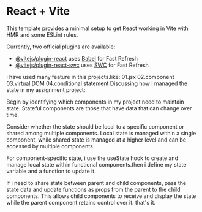 # React + Vite

This template provides a minimal setup to get React working in Vite with HMR and some ESLint rules.

Currently, two official plugins are available:

- [@vitejs/plugin-react](https://github.com/vitejs/vite-plugin-react/blob/main/packages/plugin-react/README.md) uses [Babel](https://babeljs.io/) for Fast Refresh
- [@vitejs/plugin-react-swc](https://github.com/vitejs/vite-plugin-react-swc) uses [SWC](https://swc.rs/) for Fast Refresh



i have used many feature in this projects.like:
01.jsx
02.component
03.virtual DOM
04.conditional statement
Discussing how i managed the state in my assignment project:

Begin by identifying which components in my project need to maintain state. Stateful components are those that have data that can change over time.

Consider whether the state should be local to a specific component or shared among multiple components. Local state is managed within a single component, while shared state is managed at a higher level and can be accessed by multiple components.

For component-specific state, i use the useState hook to create and manage local state within functional components.then i define my state variable and a function to update it.

If i need to share state between parent and child components, pass the state data and update functions as props from the parent to the child components. This allows child components to receive and display the state while the parent component retains control over it.
that's it.